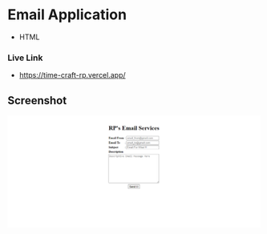 # Email Application

- HTML

### Live Link

- https://time-craft-rp.vercel.app/





## Screenshot

![App Screenshot](https://github.com/Rahul-Bhutaiya/HTML-Projects/blob/main/email-application/project-screenshot/email-application.png?raw=true?raw=true)
